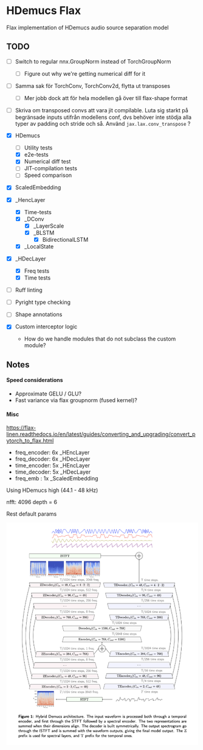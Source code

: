 # HDemucs Flax

Flax implementation of HDemucs audio source separation model

## TODO

- [ ] Switch to regular nnx.GroupNorm instead of TorchGroupNorm
  - [ ] Figure out why we're getting numerical diff for it
- [ ] Samma sak för TorchConv, TorchConv2d, flytta ut transposes
  - [ ] Mer jobb dock att för hela modellen gå över till flax-shape format
- [ ] Skriva om transposed convs att vara jit compilable. 
  Luta sig starkt på begränsade inputs utifrån modellens conf, dvs behöver inte stödja alla typer av padding och stride och så. Använd `jax.lax.conv_transpose` ?

- [x] HDemucs
  - [ ] Utility tests
  - [x] e2e-tests
  - [x] Numerical diff test
  - [ ] JIT-compilation tests
  - [ ] Speed comparison
- [x] ScaledEmbedding
- [x] _HencLayer
  - [x] Time-tests
  - [x] _DConv
    - [x] _LayerScale
    - [x] _BLSTM
      - [x] BidirectionalLSTM
  - [x] _LocalState
- [x] _HDecLayer
  - [x] Freq tests
  - [x] Time tests

- [ ] Ruff linting
- [ ] Pyright type checking
- [ ] Shape annotations
- [x] Custom interceptor logic
  - How do we handle modules that do not subclass the custom module?

## Notes

#### Speed considerations

- Approximate GELU / GLU?
- Fast variance via flax groupnorm (fused kernel)?

#### Misc

https://flax-linen.readthedocs.io/en/latest/guides/converting_and_upgrading/convert_pytorch_to_flax.html

- freq_encoder: 6x _HEncLayer
- freq_decoder: 6x _HDecLayer
- time_encoder: 5x _HEncLayer
- time_decoder: 5x _HDecLayer
- freq_emb    : 1x _ScaledEmbedding

Using HDemucs high (44.1 - 48 kHz)

nfft: 4096
depth = 6

Rest default params

![HDemucs Architecture](./images/arch.png)

